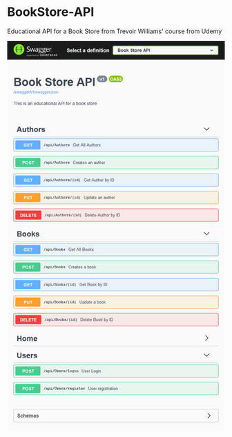 # BookStore-API

Educational API for a Book Store from Trevoir Williams' course from Udemy


![alt text](https://github.com/maxponmar/BookStore-API/blob/master/Resources/SwaggerUI.png?raw=true)
